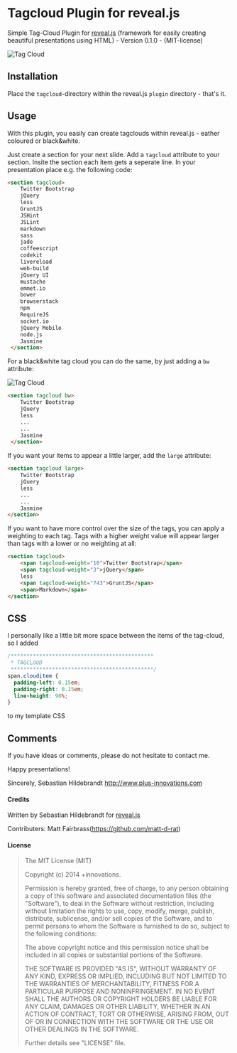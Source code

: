 # Tagcloud Plugin for reveal.js

Simple Tag-Cloud Plugin for [reveal.js](https://github.com/hakimel/reveal.js) (framework for easily creating beautiful presentations using HTML)  - Version 0.1.0 - (MIT-license)

![Tag Cloud](https://www.plus-innovations.com/images/tagcloud.jpg)

## Installation

Place the `tagcloud`-directory within the reveal.js `plugin` directory - that's it.

## Usage

With this plugin, you easily can create tagclouds within reveal.js - eather coloured or black&white. 

Just create a section for your next slide. Add a `tagcloud` attribute to your section. Insite the section each item gets a seperate line. In your presentation place e.g. the following code:

```html
<section tagcloud>
    Twitter Bootstrap
    jQuery
    less
    GruntJS
    JSHint
    JSLint
    markdown
    sass
    jade
    coffeescript
    codekit
    livereload
    web-build
    jQuery UI
    mustache
    emmet.io
    bower
    browserstack
    npm
    RequireJS
    socket.io
    jQuery Mobile
    node.js
    Jasmine
 </section>
```

For a black&white tag cloud you can do the same, by just adding a `bw` attribute:

![Tag Cloud](https://www.plus-innovations.com/images/tagcloud-bw.jpg)


```html
<section tagcloud bw>
    Twitter Bootstrap
    jQuery
    less
    ...
    ...
    Jasmine
 </section>
```

If you want your items to appear a little larger, add the `large` attribute:

```html
<section tagcloud large>
    Twitter Bootstrap
    jQuery
    less
    ...
    ...
    Jasmine
</section>
```

If you want to have more control over the size of the tags, you can apply a weighting to each tag. Tags with a higher weight value will appear larger than tags with a lower or no weighting at all:

```html
<section tagcloud>
    <span tagcloud-weight="10">Twitter Bootstrap</span>
    <span tagcloud-weight="3">jQuery</span>
    less
    <span tagcloud-weight="743">GruntJS</span>
    <span>Markdown</span>
</section>
```

## CSS

I personally like a little bit more space between the items of the tag-cloud, so I added


```css
/*********************************************
 * TAGCLOUD
 *********************************************/
span.clouditem {
  padding-left: 0.15em;
  padding-right: 0.15em;
  line-height: 90%;
}
```

to my template CSS

## Comments

If you have ideas or comments, please do not hesitate to contact me.


Happy presentations!

Sincerely,
Sebastian Hildebrandt
http://www.plus-innovations.com


#### Credits

Written by Sebastian Hildebrandt for [reveal.js](https://github.com/hakimel/reveal.js)

Contributers:
Matt Fairbrass(https://github.com/matt-d-rat)

#### License

>The MIT License (MIT)
>
>Copyright (c) 2014 +innovations.
>
>Permission is hereby granted, free of charge, to any person obtaining a copy
>of this software and associated documentation files (the "Software"), to deal
>in the Software without restriction, including without limitation the rights
>to use, copy, modify, merge, publish, distribute, sublicense, and/or sell
>copies of the Software, and to permit persons to whom the Software is
>furnished to do so, subject to the following conditions:
>
>The above copyright notice and this permission notice shall be included in
>all copies or substantial portions of the Software.
>
>THE SOFTWARE IS PROVIDED "AS IS", WITHOUT WARRANTY OF ANY KIND, EXPRESS OR
>IMPLIED, INCLUDING BUT NOT LIMITED TO THE WARRANTIES OF MERCHANTABILITY,
>FITNESS FOR A PARTICULAR PURPOSE AND NONINFRINGEMENT. IN NO EVENT SHALL THE
>AUTHORS OR COPYRIGHT HOLDERS BE LIABLE FOR ANY CLAIM, DAMAGES OR OTHER
>LIABILITY, WHETHER IN AN ACTION OF CONTRACT, TORT OR OTHERWISE, ARISING FROM,
>OUT OF OR IN CONNECTION WITH THE SOFTWARE OR THE USE OR OTHER DEALINGS IN
>THE SOFTWARE.
> 
>Further details see "LICENSE" file.


